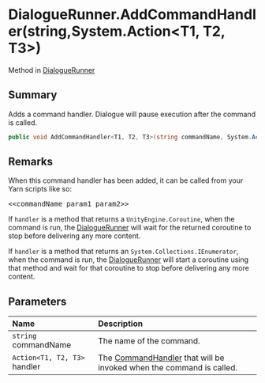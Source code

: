 # DialogueRunner.AddCommandHandler(string,System.Action<T1, T2, T3>)

Method in [DialogueRunner](/docs/api/csharp/yarn.unity.dialoguerunner.md)

## Summary


Adds a command handler. Dialogue will pause execution after the
command is called.


```csharp
public void AddCommandHandler<T1, T2, T3>(string commandName, System.Action<T1, T2, T3> handler);
```

## Remarks

<p>When this command handler has been added, it can be called
from your Yarn scripts like so:</p> <pre lang="yarn">
&lt;&lt;commandName param1 param2&gt;&gt;
</pre> <p>If <code>handler</code> is a method that returns a <code>UnityEngine.Coroutine</code>, when the command is run, the <a href="yarn.unity.dialoguerunner.md">DialogueRunner</a> will wait for the returned coroutine to stop
before delivering any more content.</p> <p>If <code>handler</code> is a method that returns an <code>System.Collections.IEnumerator</code>, when the command is run, the <a href="yarn.unity.dialoguerunner.md">DialogueRunner</a> will start a coroutine using that method and
wait for that coroutine to stop before delivering any more content.
</p>

## Parameters

|Name|Description|
|:---|:---|
|`string` commandName|The name of the command.|
|`Action<T1, T2, T3>` handler|The  <a href="yarn.commandhandler.md">CommandHandler</a>  that will be invoked when the command is called.|

